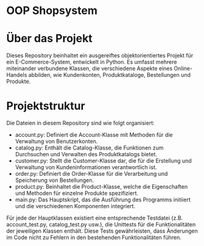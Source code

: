 # OOP Shopsystem

# Über das Projekt
Dieses Repository beinhaltet ein ausgereiftes objektorientiertes Projekt für ein E-Commerce-System, entwickelt in Python. Es umfasst mehrere miteinander verbundene Klassen, die verschiedene Aspekte eines Online-Handels abbilden, wie Kundenkonten, Produktkataloge, Bestellungen und Produkte.

# Projektstruktur
Die Dateien in diesem Repository sind wie folgt organisiert:

* account.py: Definiert die Account-Klasse mit Methoden für die Verwaltung von Benutzerkonten.
* catalog.py: Enthält die Catalog-Klasse, die Funktionen zum Durchsuchen und Verwalten des Produktkatalogs bietet.
* customer.py: Stellt die Customer-Klasse dar, die für die Erstellung und Verwaltung von Kundeninformationen verantwortlich ist.
* order.py: Definiert die Order-Klasse für die Verarbeitung und Speicherung von Bestellungen.
* product.py: Beinhaltet die Product-Klasse, welche die Eigenschaften und Methoden für einzelne Produkte spezifiziert.
* main.py: Das Hauptskript, das die Ausführung des Programms initiiert und die verschiedenen Komponenten integriert.

Für jede der Hauptklassen existiert eine entsprechende Testdatei (z.B. account_test.py, catalog_test.py usw.), die Unittests für die Funktionalitäten der jeweiligen Klassen enthält. Diese Tests gewährleisten, dass Änderungen im Code nicht zu Fehlern in den bestehenden Funktionalitäten führen.

